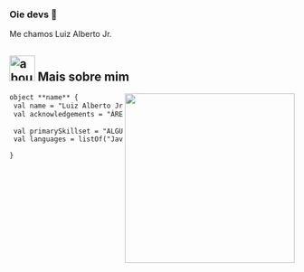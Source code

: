 ### Oie devs 👋

Me chamos Luiz Alberto Jr.

## <img width="45" alt="about" src="https://raw.github.com/elizarov/elizarov/master/about.png"> Mais sobre mim

<img align="right" width="300" src="https://i2.wp.com/allhtaccess.info/wp-content/uploads/2018/03/programming.gif?fit=1281%2C716&ssl=1" />

```html
object **name** {
 val name = "Luiz Alberto Jr."
 val acknowledgements = "ÁREA DE CONHECIMENTO"
 
 val primarySkillset = "ALGUMAS HABILIDADES"
 val languages = listOf("Java", "JavaScript", "HTML5", "CSS", "React") 

}
```
